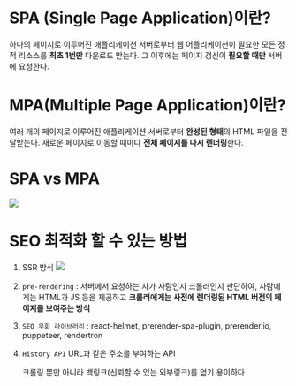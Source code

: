 # SPA (Single Page Application)이란?

하나의 페이지로 이루어진 애플리케이션
서버로부터 웹 어플리케이션이 필요한 모든 정적 리소스를 **최초 1번만** 다운로드 받는다. 그 이후에는 페이지 갱신이 **필요할 때만** 서버에 요청한다.

# MPA(Multiple Page Application)이란?

여러 개의 페이지로 이루어진 애플리케이션
서버로부터 **완성된 형태**의 HTML 파일을 전달받는다. 새로운 페이지로 이동할 때마다 **전체 페이지를 다시 렌더링**한다.

# SPA vs MPA

<img src="https://www.notion.so/image/https%3A%2F%2Fs3-us-west-2.amazonaws.com%2Fsecure.notion-static.com%2Ff16e4752-142e-4bc6-909a-0f849ba0a1c3%2Fspavsmpa.jpg?table=block&id=d815bf0e-580a-4e9d-84cc-8d1df951a354&spaceId=56be705a-96cb-4724-89d3-1c6c7156708b&width=1920&userId=ba7daf4a-e9c5-4451-8ea4-825e1bea845b&cache=v2" />

# SEO 최적화 할 수 있는 방법

1. SSR 방식
   <img src="https://www.notion.so/image/https%3A%2F%2Fs3-us-west-2.amazonaws.com%2Fsecure.notion-static.com%2F20eab772-f6dc-447d-b5c3-8666187ae18c%2Fcsrvsssr.jpg?table=block&id=d2e5b80f-8253-48d3-a8c0-7e72b9de0803&spaceId=56be705a-96cb-4724-89d3-1c6c7156708b&width=1920&userId=ba7daf4a-e9c5-4451-8ea4-825e1bea845b&cache=v2" />

2. `pre-rendering` :
   서버에서 요청하는 자가 사람인지 크롤러인지 판단하여, 사람에게는 HTML과 JS 등을 제공하고 **크롤러에게는 사전에 렌더링된 HTML 버전의 페이지를 보여주는 방식**

3. `SEO 우회 라이브러리` : react-helmet, prerender-spa-plugin, prerender.io, puppeteer, rendertron

4. `History API` URL과 같은 주소를 부여하는 API

   크롤링 뿐만 아니라 백링크(신뢰할 수 있는 외부링크)를 얻기 용이하다
